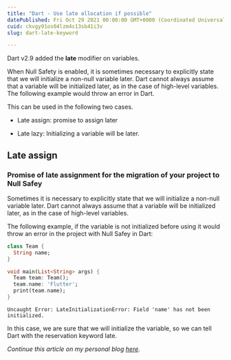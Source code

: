 ```yaml
---
title: "Dart - Use late allocation if possible"
datePublished: Fri Oct 29 2021 00:00:00 GMT+0000 (Coordinated Universal Time)
cuid: ckvgy91os04lzm4s13sb41i3v
slug: dart-late-keyword

---
```


Dart v2.9 added the **late** modifier on variables.

When Null Safety is enabled, it is sometimes necessary to explicitly state that we will initialize a non-null variable later. Dart cannot always assume that a variable will be initialized later, as in the case of high-level variables. The following example would throw an error in Dart.

This can be used in the following two cases.

* Late assign: promise to assign later
    
* Late lazy: Initializing a variable will be later.
    

## Late assign

### Promise of late assignment for the migration of your project to Null Safey

Sometimes it is necessary to explicitly state that we will initialize a non-null variable later. Dart cannot always assume that a variable will be initialized later, as in the case of high-level variables.

The following example, if the variable is not initialized before using it would throw an error in the project with Null Safey in Dart:

```dart
class Team {
  String name;
}

void main(List<String> args) {
  Team team: Team();
  team.name: 'Flutter';
  print(team.name);
}
```

```shell
Uncaught Error: LateInitializationError: Field 'name' has not been initialized.
```

In this case, we are sure that we will initialize the variable, so we can tell Dart with the reservation keyword late.

*Continue this article on my personal blog* [*here*](https://tech-andgar.me/posts/dart-late-keyword/)*.*